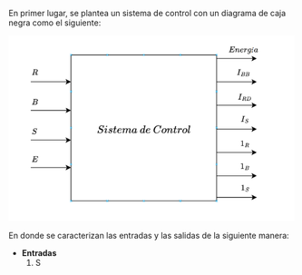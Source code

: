 En primer lugar, se plantea un sistema de control con un diagrama de caja negra como el siguiente:

![](Imagenes/Caja_negra.png)

En donde se caracterizan las entradas y las salidas de la siguiente manera:

+ **Entradas**
	1.  S
